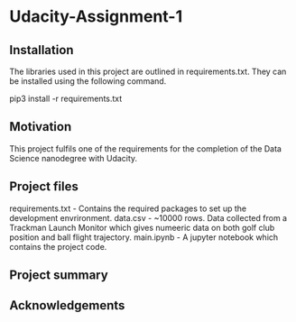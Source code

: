 # Udacity-Assignment-1
 
## Installation

The libraries used in this project are outlined in requirements.txt. They can be installed using the following command.

pip3 install -r requirements.txt


## Motivation

This project fulfils one of the requirements for the completion of the Data Science nanodegree with Udacity.


## Project files

requirements.txt - Contains the required packages to set up the development envrironment.
data.csv - ~10000 rows. Data collected from a Trackman Launch Monitor which gives numeeric data on both golf club position and ball flight trajectory.
main.ipynb - A jupyter notebook which contains the project code.

## Project summary

## Acknowledgements

